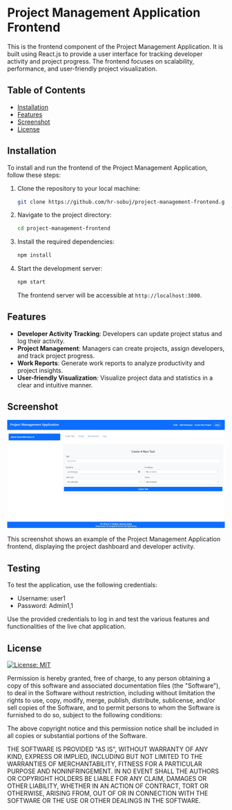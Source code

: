 # Project Management Application Frontend

This is the frontend component of the Project Management Application. It is built using React.js to provide a user interface for tracking developer activity and project progress. The frontend focuses on scalability, performance, and user-friendly project visualization.

## Table of Contents

- [Installation](#installation)
- [Features](#features)
- [Screenshot](#screenshot)
- [License](#license)

## Installation

To install and run the frontend of the Project Management Application, follow these steps:

1. Clone the repository to your local machine:

   ```bash
   git clone https://github.com/hr-sobuj/project-management-frontend.git
   ```

2. Navigate to the project directory:

   ```bash
   cd project-management-frontend
   ```

3. Install the required dependencies:

   ```bash
   npm install
   ```

4. Start the development server:

   ```bash
   npm start
   ```

   The frontend server will be accessible at `http://localhost:3000`.

## Features

- **Developer Activity Tracking**: Developers can update project status and log their activity.
- **Project Management**: Managers can create projects, assign developers, and track project progress.
- **Work Reports**: Generate work reports to analyze productivity and project insights.
- **User-friendly Visualization**: Visualize project data and statistics in a clear and intuitive manner.

## Screenshot

![Project Management Application Screenshot](screenshots/screenshot.jpeg)

This screenshot shows an example of the Project Management Application frontend, displaying the project dashboard and developer activity.

## Testing

To test the application, use the following credentials:

- Username: user1
- Password: Admin1,1

Use the provided credentials to log in and test the various features and functionalities of the live chat application.

## License

[![License: MIT](https://img.shields.io/badge/License-MIT-yellow.svg)](https://opensource.org/licenses/MIT)

Permission is hereby granted, free of charge, to any person obtaining a copy of this software and associated documentation files (the "Software"), to deal in the Software without restriction, including without limitation the rights to use, copy, modify, merge, publish, distribute, sublicense, and/or sell copies of the Software, and to permit persons to whom the Software is furnished to do so, subject to the following conditions:

The above copyright notice and this permission notice shall be included in all copies or substantial portions of the Software.

THE SOFTWARE IS PROVIDED "AS IS", WITHOUT WARRANTY OF ANY KIND, EXPRESS OR IMPLIED, INCLUDING BUT NOT LIMITED TO THE WARRANTIES OF MERCHANTABILITY, FITNESS FOR A PARTICULAR PURPOSE AND NONINFRINGEMENT. IN NO EVENT SHALL THE AUTHORS OR COPYRIGHT HOLDERS BE LIABLE FOR ANY CLAIM, DAMAGES OR OTHER LIABILITY, WHETHER IN AN ACTION OF CONTRACT, TORT OR OTHERWISE, ARISING FROM, OUT OF OR IN CONNECTION WITH THE SOFTWARE OR THE USE OR OTHER DEALINGS IN THE SOFTWARE.
